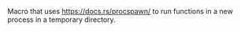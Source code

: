 Macro that uses https://docs.rs/procspawn/ to run
functions in a new process in a temporary directory.
